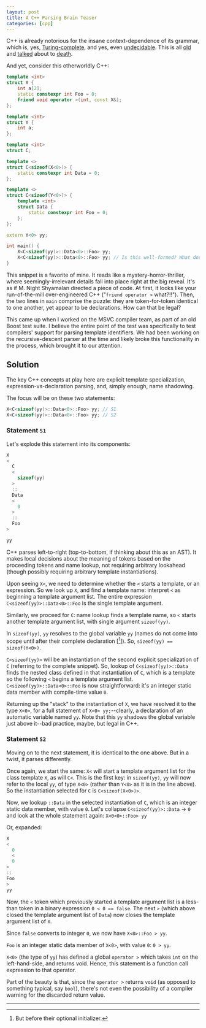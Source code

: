 ```yaml
---
layout: post
title: A C++ Parsing Brain Teaser
categories: [cpp]
---
```


C++ is already notorious for the insane context-dependence of its grammar, which is, yes,
[Turing-complete](http://port70.net/~nsz/c/c%2B%2B/turing.pdf), and yes, even
[undecidable](http://yosefk.com/c++fqa/web-vs-c++.html#misfeature-2). This is all
[old](https://stackoverflow.com/questions/794015/what-do-people-mean-when-they-say-c-has-undecidable-grammar)
and [talked](https://blog.reverberate.org/2013/08/parsing-c-is-literally-undecidable.html) about to
[death](https://medium.com/@mujjingun_23509/full-proof-that-c-grammar-is-undecidable-34e22dd8b664).

And yet, consider this otherworldly C++:

```cpp
template <int>
struct X {
    int a[2];
    static constexpr int Foo = 0;
    friend void operator >(int, const X&);
};

template <int>
struct Y {
    int a;
};

template <int>
struct C;

template <>
struct C<sizeof(X<0>)> {
    static constexpr int Data = 0;
};

template <>
struct C<sizeof(Y<0>)> {
    template <int>
    struct Data {
        static constexpr int Foo = 0;
    };
};

extern Y<0> yy;

int main() {
    X<C<sizeof(yy)>::Data<0>::Foo> yy;
    X<C<sizeof(yy)>::Data<0>::Foo> yy; // Is this well-formed? What does it do?
}
```

This snippet is a favorite of mine. It reads like a mystery-horror-thriller, where
seemingly-irrelevant details fall into place right at the big reveal. It's as if M. Night Shyamalan
directed a piece of code. At first, it looks like your run-of-the-mill over-engineered C++
("`friend operator >` what?!!"). Then, the two lines in `main` comprise the puzzle: they are
token-for-token identical to one another, yet appear to be declarations. How can that be legal?

This came up when I worked on the MSVC compiler team, as part of an old Boost test suite. I believe
the entire point of the test was specifically to test compilers' support for parsing template
identifiers. We had been working on the recursive-descent parser at the time and likely broke this
functionality in the process, which brought it to our attention.

## Solution

The key C++ concepts at play here are explicit template specialization, expression-vs-declaration
parsing, and, simply enough, name shadowing.

The focus will be on these two statements:

```cpp
X<C<sizeof(yy)>::Data<0>::Foo> yy; // S1
X<C<sizeof(yy)>::Data<0>::Foo> yy; // S2
```

### Statement `S1`

Let's explode this statement into its components:

```cpp
X
<
  C
  <
    sizeof(yy)
  >
  ::
  Data
  <
    0
  >
  ::
  Foo
>

yy
```

C++ parses left-to-right (top-to-bottom, if thinking about this as an AST). It makes local decisions
about the meaning of tokens based on the proceeding tokens and name lookup, not requiring arbitrary
lookahead (though possibly requiring arbitrary template instantiations).

Upon seeing `X<`, we need to determine whether the `<` starts a template, or an expression. So we
look up `X`, and find a template name: interpret `<` as beginning a template argument list. The
entire expression `C<sizeof(yy)>::Data<0>::Foo` is the single template argument.

Similarly, we proceed for `C`: name lookup finds a template name, so `<` starts another template
argument list, with single argument `sizeof(yy)`.

In `sizeof(yy)`, `yy` resolves to the global variable `yy` (names do not come into scope until after
their complete declaration \[[^1]\]). So, `sizeof(yy) == sizeof(Y<0>)`.

`C<sizeof(yy)>` will be an instantiation of the second explicit specialization of `C` (referring to
the complete snippet). So, lookup of `C<sizeof(yy)>::Data` finds the nested class defined in that
instantiation of `C`, which is a template so the following `<` begins a template argument list.
`C<sizeof(yy)>::Data<0>::Foo` is now straightforward: it's an integer static data member with
compile-time value `0`.

Returning up the "stack" to the instantiation of `X`, we have resolved it to the type `X<0>`, for a
full statement of `X<0> yy;`--clearly, a declaration of an automatic variable named `yy`. Note that
this `yy` shadows the global variable just above it--bad practice, maybe, but legal in C++.

### Statement `S2`

Moving on to the next statement, it is identical to the one above. But in a twist, it parses
differently.

Once again, we start the same: `X<` will start a template argument list for the class template `X`,
as will `C<`. This is the first key: in `sizeof(yy)`, `yy` will now refer to the local `yy`, of type
`X<0>` (rather than `Y<0>` as it is in the line above). So the instantiation selected for `C` is
`C<sizeof(X<0>)>`.

Now, we lookup `::Data` in the selected instantiation of `C`, which is an integer static data
member, with value `0`. Let's collapse `C<sizeof(yy)>::Data` -> `0` and look at the whole statement
again: `X<0<0>::Foo> yy`

Or, expanded:

```cpp
X
<
  0
  <
  0
>
::
Foo
>
yy
```

Now, the `<` token which previously started a template argument list is a less-than token in a
binary expression `0 < 0 == false`. The next `>` (which above closed the template argument list of
`Data`) now closes the template argument list of `X`.

Since `false` converts to integer `0`, we now have `X<0>::Foo > yy`.

`Foo` is an integer static data member of `X<0>`, with value `0`: `0 > yy`.

`X<0>` (the type of `yy`) has defined a global `operator >` which takes `int` on the left-hand-side,
and returns void. Hence, this statement is a function call expression to that operator.

Part of the beauty is that, since the `operator >` returns `void` (as opposed to something typical,
say `bool`), there's not even the possibility of a compiler warning for the discarded return value.

<hr/>

[^1]: But before their optional initializer.
